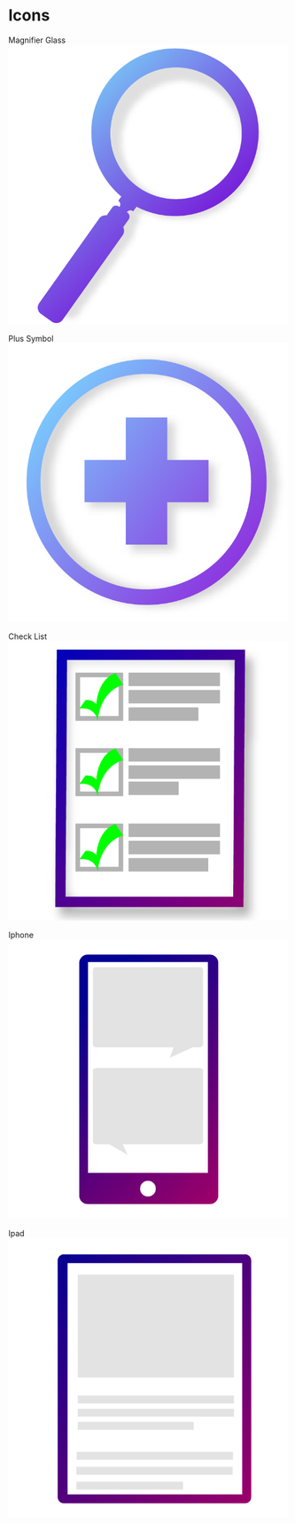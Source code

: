 
# Icons

Magnifier Glass
![Git Hub](/Projects/Icons/Icons-1-01.png)


Plus Symbol
![Git Hub](/Projects/Icons/Icons-1-03.png)


Check List
![Git Hub](/Projects/Icons/Icons-1-02.png)


Iphone
![Git Hub](/Projects/Icons/Icons-1-04.png)


Ipad
![Git Hub](/Projects/Icons/Icons-1-05.png)
